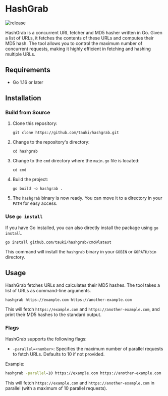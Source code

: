 # HashGrab

![release](https://github.com/tauki/hashgrab/actions/workflows/test.yml/badge.svg)

HashGrab is a concurrent URL fetcher and MD5 hasher written in Go. Given a list of URLs, it fetches the contents of these URLs and computes their MD5 hash. The tool allows you to control the maximum number of concurrent requests, making it highly efficient in fetching and hashing multiple URLs.

## Requirements

- Go 1.16 or later

## Installation

### Build from Source

1. Clone this repository:

   ```
   git clone https://github.com/tauki/hashgrab.git
   ```

2. Change to the repository's directory:

   ```
   cd hashgrab
   ```

3. Change to the `cmd` directory where the `main.go` file is located:

   ```
   cd cmd
   ```

4. Build the project:

   ```
   go build -o hashgrab .
   ```

5. The `hashgrab` binary is now ready. You can move it to a directory in your `PATH` for easy access.

### Use `go install`

If you have Go installed, you can also directly install the package using `go install`.

```
go install github.com/tauki/hashgrab/cmd@latest
```

This command will install the `hashgrab` binary in your `GOBIN` or `GOPATH/bin` directory.

## Usage

HashGrab fetches URLs and calculates their MD5 hashes. The tool takes a list of URLs as command-line arguments.

```bash
hashgrab https://example.com https://another-example.com
```

This will fetch `https://example.com` and `https://another-example.com`, and print their MD5 hashes to the standard output.

### Flags

HashGrab supports the following flags:

- `-parallel=<number>`: Specifies the maximum number of parallel requests to fetch URLs. Defaults to 10 if not provided.

Example:

```bash
hashgrab -parallel=10 https://example.com https://another-example.com
```

This will fetch `https://example.com` and `https://another-example.com` in parallel (with a maximum of 10 parallel requests).
